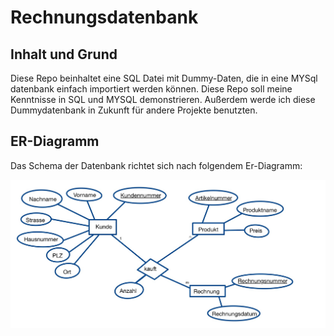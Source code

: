 # Rechnungsdatenbank
## Inhalt und Grund

Diese Repo beinhaltet eine SQL Datei mit Dummy-Daten, die in eine MYSql datenbank einfach importiert werden können. Diese Repo soll meine Kenntnisse in SQL und MYSQL demonstrieren. Außerdem werde ich diese Dummydatenbank in Zukunft für andere Projekte benutzten.

## ER-Diagramm

Das Schema der Datenbank richtet sich nach folgendem Er-Diagramm:

![ER-Diagramm](/assets/images/Er-Diagramm.jpg)
